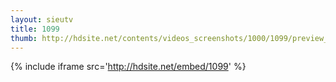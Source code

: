 ```yaml
---
layout: sieutv
title: 1099
thumb: http://hdsite.net/contents/videos_screenshots/1000/1099/preview_360p.mp4.jpg
---
```

{% include iframe src='http://hdsite.net/embed/1099' %}
 
